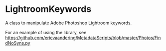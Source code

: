 LightroomKeywords
=================

A class to manipulate Adobe Photoshop Lightroom keywords.

For an example of using the library, see 
https://github.com/ericvaandering/MetadataScripts/blob/master/Photos/FindNoSyns.py
